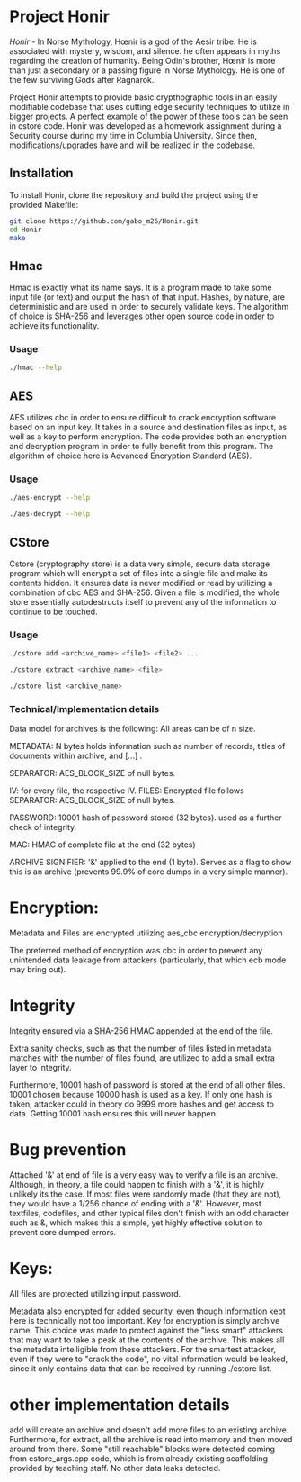 # Project Honir

*Honir* - In Norse Mythology, Hœnir is a god of the Aesir tribe. He is associated with mystery, wisdom, and silence. he often appears in myths regarding the creation of humanity. 
Being Odin's brother, Hœnir is more than just a secondary or a passing figure in Norse Mythology. He is one of the few surviving Gods after Ragnarok.

Project Honir attempts to provide basic crypthographic tools in an easily modifiable codebase that uses cutting edge security
techniques to utilize in bigger projects. A perfect example of the power of these tools can be seen in cstore code.
Honir was developed as a homework assignment during a Security course during my time in Columbia University. Since then,
modifications/upgrades have and will be realized in the codebase.

## Installation

To install Honir, clone the repository and build the project using the provided Makefile:

```sh
git clone https://github.com/gabo_m26/Honir.git
cd Honir
make
```

## Hmac
Hmac is exactly what its name says. It is a program made to take some input file (or text) and output the hash
of that input. Hashes, by nature, are deterministic and are used in order to securely validate keys. The algorithm 
of choice is SHA-256 and leverages other open source code in order to achieve its functionality.

### Usage
```sh
./hmac --help
```

## AES
AES utilizes cbc in order to ensure difficult to crack encryption software based on an input key. It takes in a 
source and destination files as input, as well as a key to perform encryption. The code provides both an encryption
and decryption program in order to fully benefit from this program. The algorithm of choice here is Advanced
Encryption Standard (AES).

### Usage
```sh
./aes-encrypt --help
```
```sh
./aes-decrypt --help
```
## CStore 

Cstore (cryptography store) is a data very simple, secure data storage program which will encrypt a set of files
into a single file and make its contents hidden. It ensures data is never modified or read by utilizing a combination
of cbc AES and SHA-256. Given a file is modified, the whole store essentially autodestructs itself to prevent any
of the information to continue to be touched.

### Usage 

```sh
./cstore add <archive_name> <file1> <file2> ...
```

```sh
./cstore extract <archive_name> <file>
```

```sh
./cstore list <archive_name>
```


### Technical/Implementation details

Data model for archives is the following: All areas can be of n size. 

METADATA: N bytes
holds information such as number of records, titles of documents
within archive, and [...] . 

SEPARATOR: AES_BLOCK_SIZE of null bytes.

IV: for every file, the respective IV.
FILES: Encrypted file follows
SEPARATOR: AES_BLOCK_SIZE of null bytes.

PASSWORD: 10001 hash of password stored (32 bytes). used
as a further check of integrity.

MAC: HMAC of complete file at the end (32 bytes)

ARCHIVE SIGNIFIER: '&' applied to the end (1 byte). Serves
as a flag to show this is an archive (prevents 99.9% of 
core dumps in a very simple manner).

# Encryption:

Metadata and Files are encrypted utilizing aes_cbc encryption/decryption

The preferred method of encryption was cbc in order to prevent
any unintended data leakage from attackers (particularly, that
which ecb mode may bring out).


# Integrity 

Integrity ensured via a SHA-256 HMAC appended at the end of the file.

Extra sanity checks, such as that the number of files listed
in metadata matches with the number of files found, are 
utilized to add a small extra layer to integrity.

Furthermore, 10001 hash of password is stored at the end of all other files. 
10001 chosen because 10000 hash is used as a key. If only
one hash is taken, attacker could in theory do 9999 more hashes
and get access to data. Getting 10001 hash ensures this will 
never happen.

# Bug prevention

Attached '&' at end of file is a very easy way to verify a
file is an archive. Although, in theory, a file could happen to
finish with a '&', it is highly unlikely its the case. 
If most files were randomly made (that they are not), they
would have a 1/256 chance of ending with a '&'. However, most
textfiles, codefiles, and other typical files don't finish
with an odd character such as &, which makes this a simple, yet
highly effective solution to prevent core dumped errors.

# Keys:

All files are protected utilizing input password.

Metadata also encrypted for added security, even though 
information kept here is technically not too important.
Key for encryption is simply archive name. This choice
was made to protect against the "less smart" attackers
that may want to take a peak at the contents of the 
archive. This makes all the metadata intelligible from
these attackers. For the smartest attacker, even if
they were to "crack the code", no vital information would be 
leaked, since it only contains data that can be received
by running ./cstore list.

# other implementation details

add will create an archive and doesn't add more files to an existing archive.
Furthermore, for extract, all the archive is read into
memory and then moved around from there. Some "still reachable" blocks
were detected coming from cstore_args.cpp code, which is from already existing
scaffolding provided by teaching staff. No other data leaks detected.